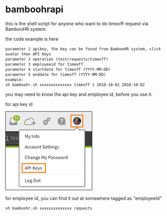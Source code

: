 # bamboohrapi

this is the shell script for anyone who want to do timeoff request via BambooHR system.

the code example is here

```
parameter 1 apikey, the key can be found from BambooHR system, click avatar then API Keys
parameter 2 operation (test/requests/timeoff)
parameter 3 employeeid for timeoff
parameter 4 startdate for timeoff (YYYY-MM-DD)
parameter 5 enddate for timeoff (YYYY-MM-DD)
example:
sh bamboohr.sh xxxxxxxxxxxxxx timeoff 1 2018-10-01 2018-10-02
```

you may need to know the api key and employee id, before you use it.

for api key id

![img](unnamed.png)

for employee id, you can find it out at somewhere tagged as "employeeId"
```
sh bamboohr.sh xxxxxxxxxxxxxx requests
```